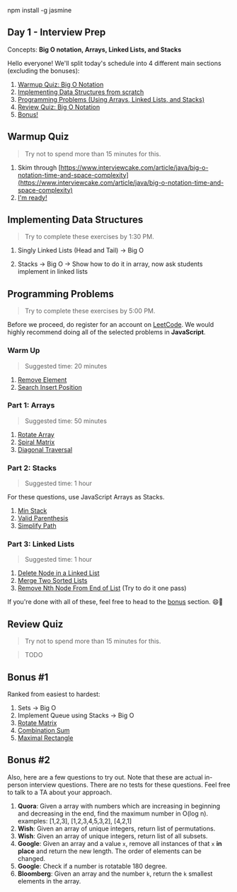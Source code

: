 npm install -g jasmine

## Day 1 - Interview Prep

Concepts: **Big O notation, Arrays, Linked Lists, and Stacks**

Hello everyone! We'll split today's schedule into 4 different main sections (excluding the bonuses):

1. [Warmup Quiz: Big O Notation]()
1. [Implementing Data Structures from scratch]()
1. [Programming Problems (Using Arrays, Linked Lists, and Stacks)]()
1. [Review Quiz: Big O Notation]()
1. [Bonus!]()

## Warmup Quiz

> Try not to spend more than 15 minutes for this.

1. Skim through [https://www.interviewcake.com/article/java/big-o-notation-time-and-space-complexity](https://www.interviewcake.com/article/java/big-o-notation-time-and-space-complexity)
1. [I'm ready!](https://goo.gl/forms/KUdCZ2tYnqK1c1Yk1)

## Implementing Data Structures

> Try to complete these exercises by 1:30 PM.

1. Singly Linked Lists (Head and Tail) -> Big O

2. Stacks -> Big O -> Show how to do it in array, now ask students implement in linked lists

## Programming Problems

> Try to complete these exercises by 5:00 PM.

Before we proceed, do register for an account on [LeetCode](https://leetcode.com). We would highly recommend doing all of the selected problems in **JavaScript**.

### Warm Up

> Suggested time: 20 minutes

1. [Remove Element](https://leetcode.com/problems/remove-element/tabs/description)
1. [Search Insert Position](https://leetcode.com/problems/search-insert-position/tabs/description)

### Part 1: Arrays

> Suggested time: 50 minutes

1. [Rotate Array](https://leetcode.com/problems/rotate-array/tabs/description)
1. [Spiral Matrix](https://leetcode.com/problems/spiral-matrix/tabs/description)
1. [Diagonal Traversal](https://leetcode.com/problems/diagonal-traverse/tabs/description)

### Part 2: Stacks

> Suggested time: 1 hour

For these questions, use JavaScript Arrays as Stacks.

1. [Min Stack](https://leetcode.com/problems/min-stack/tabs/description)
1. [Valid Parenthesis](https://leetcode.com/problems/valid-parentheses/tabs/description)
1. [Simplify Path](https://leetcode.com/problems/simplify-path/tabs/description)

### Part 3: Linked Lists

> Suggested time: 1 hour

1. [Delete Node in a Linked List](https://leetcode.com/problems/delete-node-in-a-linked-list/tabs/description)
1. [Merge Two Sorted Lists](https://leetcode.com/problems/merge-two-sorted-lists/tabs/description/)
1. [Remove Nth Node From End of List](https://leetcode.com/problems/remove-nth-node-from-end-of-list/tabs/description) (Try to do it one pass)

If you're done with all of these, feel free to head to the [bonus]() section. 😄🎉

## Review Quiz

> Try not to spend more than 15 minutes for this.

> TODO

## Bonus #1

Ranked from easiest to hardest:

1. Sets -> Big O
1. Implement Queue using Stacks -> Big O
1. [Rotate Matrix](https://leetcode.com/problems/rotate-image/tabs/description)
1. [Combination Sum](https://leetcode.com/problems/combination-sum/tabs/description)
1. [Maximal Rectangle](https://leetcode.com/problems/maximal-rectangle/tabs/description)

## Bonus #2

Also, here are a few questions to try out. Note that these are actual in-person interview questions. There are no tests for these questions. Feel free to talk to a TA about your approach.

1. **Quora**: Given a array with numbers which are increasing in beginning and decreasing in the end, find the maximum number in O(log n). examples: [1,2,3], [1,2,3,4,5,3,2], [4,2,1]
1. **Wish**: Given an array of unique integers, return list of permutations.
2. **Wish**: Given an array of unique integers, return list of all subsets.
1. **Google**: Given an array and a value `x`, remove all instances of that `x` **in place** and return the new length. The order of elements can be changed.
1. **Google**: Check if a number is rotatable 180 degree.
1. **Bloomberg**: Given an array and the number `k`, return the `k` smallest elements in the array.
